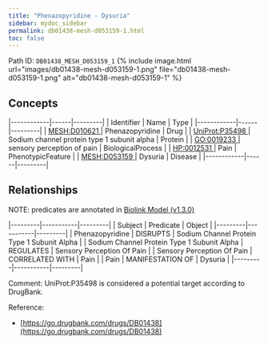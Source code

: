 ```yaml
---
title: "Phenazopyridine - Dysuria"
sidebar: mydoc_sidebar
permalink: db01438-mesh-d053159-1.html
toc: false 
---
```



Path ID: `DB01438_MESH_D053159_1`
{% include image.html url="images/db01438-mesh-d053159-1.png" file="db01438-mesh-d053159-1.png" alt="db01438-mesh-d053159-1" %}

## Concepts

|------------|------|---------|
| Identifier | Name | Type    |
|------------|------|---------|
| <a href="https://identifiers.org/MESH:D010621">MESH:D010621 </a> | Phenazopyridine | Drug |
| <a href="https://identifiers.org/UniProt:P35498">UniProt:P35498 </a> | Sodium channel protein type 1 subunit alpha | Protein |
| <a href="https://identifiers.org/GO:0019233">GO:0019233 </a> | sensory perception of pain | BiologicalProcess |
| <a href="https://identifiers.org/HP:0012531">HP:0012531 </a> | Pain | PhenotypicFeature |
| <a href="https://identifiers.org/MESH:D053159">MESH:D053159 </a> | Dysuria | Disease |
|------------|------|---------|

## Relationships


NOTE: predicates are annotated in <a href="https://github.com/biolink/biolink-model/releases/tag/v1.3.0">Biolink Model (v1.3.0)</a>

|---------|-----------|---------|
| Subject | Predicate | Object  |
|---------|-----------|---------|
| Phenazopyridine | DISRUPTS | Sodium Channel Protein Type 1 Subunit Alpha |
| Sodium Channel Protein Type 1 Subunit Alpha | REGULATES | Sensory Perception Of Pain |
| Sensory Perception Of Pain | CORRELATED WITH | Pain |
| Pain | MANIFESTATION OF | Dysuria |
|---------|-----------|---------|

Comment: UniProt:P35498 is considered a potential target according to DrugBank.

Reference: 
  - [https://go.drugbank.com/drugs/DB01438](https://go.drugbank.com/drugs/DB01438)
